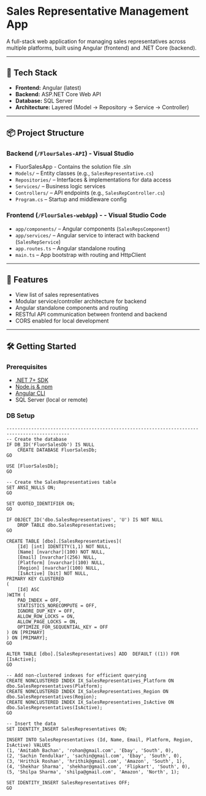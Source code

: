 # Sales Representative Management App

A full-stack web application for managing sales representatives across multiple platforms, built using Angular (frontend) and .NET Core (backend).

---

## 🔧 Tech Stack

- **Frontend:** Angular (latest)
- **Backend:** ASP.NET Core Web API
- **Database:** SQL Server
- **Architecture:** Layered (Model → Repository → Service → Controller)

---

## 📦 Project Structure

### Backend (`/FlourSales-API`) - Visual Studio 
- FluorSalesApp - Contains the solution file .sln 
- `Models/` – Entity classes (e.g., `SalesRepresentative.cs`)
- `Repositories/` – Interfaces & implementations for data access
- `Services/` – Business logic services
- `Controllers/` – API endpoints (e.g., `SalesRepController.cs`)
- `Program.cs` – Startup and middleware config

### Frontend (`/FlourSales-webApp`) - - Visual Studio Code
- `app/components/` – Angular components (`SalesRepsComponent`)
- `app/services/` – Angular service to interact with backend (`SalesRepService`)
- `app.routes.ts` – Angular standalone routing
- `main.ts` – App bootstrap with routing and HttpClient

---

## 🚀 Features

- View list of sales representatives
- Modular service/controller architecture for backend
- Angular standalone components and routing
- RESTful API communication between frontend and backend
- CORS enabled for local development

---

## 🛠️ Getting Started

### Prerequisites
- [.NET 7+ SDK](https://dotnet.microsoft.com/)
- [Node.js & npm](https://nodejs.org/)
- [Angular CLI](https://angular.io/cli)
- SQL Server (local or remote)

### DB Setup

```sqlQuery
---------------------------------------------------------------------------------------------
-- Create the database
IF DB_ID('FluorSalesDb') IS NULL
    CREATE DATABASE FluorSalesDb;
GO

USE [FluorSalesDb];
GO

-- Create the SalesRepresentatives table
SET ANSI_NULLS ON;
GO

SET QUOTED_IDENTIFIER ON;
GO

IF OBJECT_ID('dbo.SalesRepresentatives', 'U') IS NOT NULL
    DROP TABLE dbo.SalesRepresentatives;
GO

CREATE TABLE [dbo].[SalesRepresentatives](
    [Id] [int] IDENTITY(1,1) NOT NULL,
    [Name] [nvarchar](100) NOT NULL,
    [Email] [nvarchar](256) NULL,
    [Platform] [nvarchar](100) NULL,
    [Region] [nvarchar](100) NULL,
    [IsActive] [bit] NOT NULL,
PRIMARY KEY CLUSTERED 
(
    [Id] ASC
)WITH (
    PAD_INDEX = OFF, 
    STATISTICS_NORECOMPUTE = OFF, 
    IGNORE_DUP_KEY = OFF, 
    ALLOW_ROW_LOCKS = ON, 
    ALLOW_PAGE_LOCKS = ON, 
    OPTIMIZE_FOR_SEQUENTIAL_KEY = OFF
) ON [PRIMARY]
) ON [PRIMARY];
GO

ALTER TABLE [dbo].[SalesRepresentatives] ADD  DEFAULT ((1)) FOR [IsActive];
GO

-- Add non-clustered indexes for efficient querying
CREATE NONCLUSTERED INDEX IX_SalesRepresentatives_Platform ON dbo.SalesRepresentatives(Platform);
CREATE NONCLUSTERED INDEX IX_SalesRepresentatives_Region ON dbo.SalesRepresentatives(Region);
CREATE NONCLUSTERED INDEX IX_SalesRepresentatives_IsActive ON dbo.SalesRepresentatives(IsActive);
GO

-- Insert the data
SET IDENTITY_INSERT SalesRepresentatives ON;

INSERT INTO SalesRepresentatives (Id, Name, Email, Platform, Region, IsActive) VALUES
(1, 'Amitabh Bachan', 'rohan@gmail.com', 'Ebay', 'South', 0),
(2, 'Sachin Tendulkar', 'sachin@gmail.com', 'Ebay', 'South', 0),
(3, 'Hrithik Roshan', 'hrithik@gmail.com', 'Amazon', 'South', 1),
(4, 'Shekhar Sharma', 'shekhar@gmail.com', 'Flipkart', 'South', 0),
(5, 'Shilpa Sharma', 'shilpa@gmail.com', 'Amazon', 'North', 1);

SET IDENTITY_INSERT SalesRepresentatives OFF;
GO
